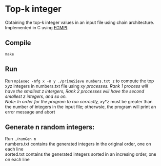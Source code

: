 # Top-k integer
Obtaining the top-k integer values in an input file using chain architecture.  Implemented in C using [FGMPI](https://www.cs.ubc.ca/~humaira/fgmpi.html).
## Compile
`make`

## Run
Run `mpiexec -nfg x -n y ./primeSieve numbers.txt z` to compute the top x*y*z integers in numbers.txt file using x*y processes.  Rank 1 process will have the smallest z intergers, Rank 2 processes will have the second smallest z integers, and so on.  
*Note*: In order for the program to run correctly, x*y*z must be greater than the number of integers
in the input file; otherwsie, the program will print an error message and abort

## Generate n random integers:
Run `./numGen n`  
numbers.txt contains the generated integers in the original order, one on each line  
sorted.txt contains the generated integers sorted in an incresing order, one on each line 
